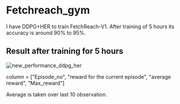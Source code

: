 # Fetchreach_gym
I have DDPG+HER to train FetchReach-V1. After training of 5 hours its accuracy is around 90% to 95%.

## Result after training for 5 hours
![new_performance_ddpg_her](https://user-images.githubusercontent.com/28859302/43928989-b457a0b8-9c50-11e8-92cc-3db032b251d5.png)

column = ["Episode_no", "reward for the current episode", "average reward", "Max_reward"]

Average is taken over last 10 observation.

